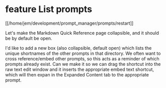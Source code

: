 # feature List prompts

[[/home/jem/development/prompt_manager/prompts/restart]]

Let's make the Markdown Quick Reference page collapsible, and it should be by default be open.

I'd like to add a new box (also collapsible, default open) which lists the unique shortnames of the other prompts in that directory. We often want to cross reference/embed other prompts, so this acts as a reminder of which prompts already exist. Can we make it so we can drag the shortcut into the raw text edit window and it inserts the appropriate embed text shortcut, which will then expan in the Expanded Content tab to the appropriate prompt.